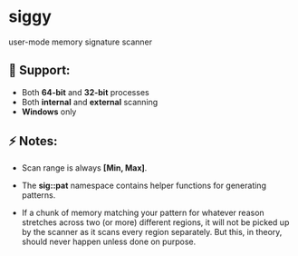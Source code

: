 # siggy

user-mode memory signature scanner

## 🌌 Support:

-   Both **64-bit** and **32-bit** processes
-   Both **internal** and **external** scanning
-   **Windows** only

## ⚡ Notes:

-   Scan range is always **[Min, Max]**.

-   The **sig::pat** namespace contains helper functions for generating patterns.

-   If a chunk of memory matching your pattern for whatever reason stretches across two (or more) different regions, it will not be picked up by the scanner as it scans every region separately. But this, in theory, should never happen unless done on purpose.

